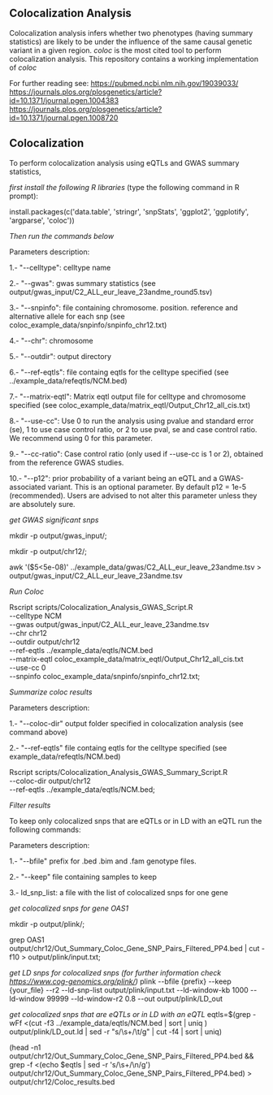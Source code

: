 Colocalization Analysis
-------------------------------------
Colocalization analysis infers whether
two phenotypes (having summary statistics) are likely to be under
the influence of the same causal genetic
variant in a given region. *coloc* is the most cited tool to perform
colocalization analysis. This repository contains a working implementation of *coloc*

For further reading see:
https://pubmed.ncbi.nlm.nih.gov/19039033/
https://journals.plos.org/plosgenetics/article?id=10.1371/journal.pgen.1004383
https://journals.plos.org/plosgenetics/article?id=10.1371/journal.pgen.1008720

Colocalization
----------------------------
To perform colocalization analysis
using eQTLs and GWAS summary statistics,

*first install the following R libraries* (type the following command in R prompt):

install.packages(c('data.table', 'stringr', 'snpStats', 'ggplot2', 'ggplotify', 'argparse', 'coloc'))


*Then run the commands below*


Parameters description:

1.- "--celltype": celltype name

2.- "--gwas": gwas summary statistics (see output/gwas_input/C2_ALL_eur_leave_23andme_round5.tsv)

3.- "--snpinfo": file containing chromosome. position. reference and alternative allele for each snp (see coloc_example_data/snpinfo/snpinfo_chr12.txt)

4.- "--chr": chromosome

5.- "--outdir": output directory

6.- "--ref-eqtls": file containg eqtls for the celltype specified (see ../example_data/refeqtls/NCM.bed)

7.- "--matrix-eqtl": Matrix eqtl output file for celltype and chromosome specified (see coloc_example_data/matrix_eqtl/Output_Chr12_all_cis.txt)

8.- "--use-cc": Use 0 to run the analysis using pvalue and standard error (se), 1 to use case control ratio, or 2 to use pval, se and case control ratio. We recommend using 0 for this parameter.

9.- "--cc-ratio": Case control ratio (only used if --use-cc is 1 or 2), obtained from the reference GWAS studies.

10.- "--p12": prior probability of a variant being an eQTL and a GWAS-associated variant. This is an optional parameter. By default p12 = 1e-5 (recommended). Users are advised to not alter this parameter unless they are absolutely sure.



*get GWAS significant snps*

mkdir -p output/gwas_input/;

mkdir -p output/chr12/;

awk '($5<5e-08)' ../example_data/gwas/C2_ALL_eur_leave_23andme.tsv  > output/gwas_input/C2_ALL_eur_leave_23andme.tsv

*Run Coloc*

Rscript scripts/Colocalization_Analysis_GWAS_Script.R \
        --celltype NCM \
        --gwas output/gwas_input/C2_ALL_eur_leave_23andme.tsv \
        --chr chr12 \
        --outdir output/chr12 \
        --ref-eqtls ../example_data/eqtls/NCM.bed \
        --matrix-eqtl coloc_example_data/matrix_eqtl/Output_Chr12_all_cis.txt \
        --use-cc 0 \
        --snpinfo coloc_example_data/snpinfo/snpinfo_chr12.txt;


*Summarize coloc results*

Parameters description:

1.- "--coloc-dir" output folder specified in colocalization analysis (see command above)

2.- "--ref-eqtls" file containg eqtls for the celltype specified (see example_data/refeqtls/NCM.bed)


Rscript scripts/Colocalization_Analysis_GWAS_Summary_Script.R \
        --coloc-dir output/chr12 \
        --ref-eqtls ../example_data/eqtls/NCM.bed;


*Filter results*

To keep only colocalized snps that
are eQTLs or in LD with an eQTL run
the following commands:

Parameters description:

1.- "--bfile" prefix for .bed .bim and .fam genotype files.

2.- "--keep"  file containing samples to keep

3.- ld_snp_list: a file with the list of colocalized snps for one gene

*get colocalized snps for gene OAS1*

mkdir -p output/plink/;

grep OAS1 output/chr12/Out_Summary_Coloc_Gene_SNP_Pairs_Filtered_PP4.bed | cut -f10 > output/plink/input.txt;

*get LD snps for colocalized snps (for further information check https://www.cog-genomics.org/plink/)*
plink --bfile {prefix} --keep {your_file} --r2 --ld-snp-list output/plink/input.txt --ld-window-kb 1000 --ld-window 99999 --ld-window-r2 0.8 --out output/plink/LD_out

*get colocalized snps that are eQTLs or in LD with an eQTL*
eqtls=$(grep -wFf <(cut -f3 ../example_data/eqtls/NCM.bed | sort | uniq ) output/plink/LD_out.ld | sed -r "s/\s+/\t/g" | cut -f4 | sort | uniq)

(head -n1 output/chr12/Out_Summary_Coloc_Gene_SNP_Pairs_Filtered_PP4.bed && grep -f <(echo $eqtls | sed -r 's/\s+/\n/g') output/chr12/Out_Summary_Coloc_Gene_SNP_Pairs_Filtered_PP4.bed) > output/chr12/Coloc_results.bed

